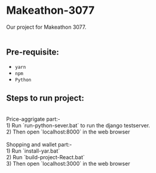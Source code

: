 # Makeathon-3077
Our project for Makeathon 3077.  
<br/>
## Pre-requisite:
- `yarn`
- `npm`
- `Python`  

## Steps to run project:  
<br/>
Price-aggrigate part:-<br/>  
1) Run `run-python-sever.bat` to run the django testserver.  <br/>
2) Then open `localhost:8000` in the web browser  <br/>
<br/>
Shopping and wallet part:-<br/> 
1) Run `install-yar.bat`  <br/>
2) Run `build-project-React.bat`  <br/>
3) Then open `localhost:3000` in the web browser  <br/>
<br/>
